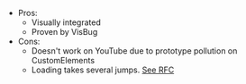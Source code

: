 - Pros:
  - Visually integrated
  - Proven by VisBug
- Cons:
  - Doesn't work on YouTube due to prototype pollution on CustomElements
  - Loading takes several jumps. [See RFC](../../docs/RFC-20221114-boot.md)
